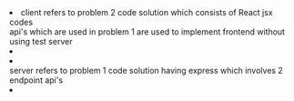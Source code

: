 <li>client refers to problem 2 code solution which consists of React jsx codes<br/>
api's which are used in problem 1 are used to implement frontend without using test server<br/>
  <li/>
<br/>
<li></li>server refers to problem 1 code solution having express which involves 2 endpoint api's<li/>
